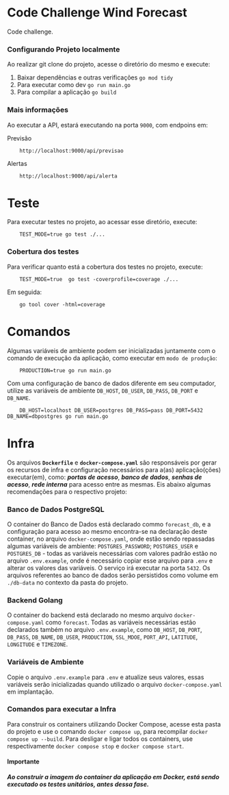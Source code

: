 # Code Challenge Wind Forecast

Code challenge.


### Configurando Projeto localmente

Ao realizar git clone do projeto, acesse o diretório do mesmo e execute: 

1. Baixar dependências e outras verificações ``go mod tidy``
2. Para executar como dev ``go run main.go``
3. Para compilar a aplicação ``go build``


### Mais informações

Ao executar a API, estará executando na porta ``9000``, com endpoins em:

Previsão
````
    http://localhost:9000/api/previsao
````

Alertas
````
    http://localhost:9000/api/alerta
````



# Teste 

Para executar testes no projeto, ao acessar esse diretório, execute:

````
    TEST_MODE=true go test ./...
````


### Cobertura dos testes

Para verificar quanto está a cobertura dos testes no projeto, execute: 

````
    TEST_MODE=true  go test -coverprofile=coverage ./...
````

Em seguida:

````
    go tool cover -html=coverage
````



# Comandos 

Algumas variáveis de ambiente podem ser inicializadas juntamente com o comando de execução da aplicação, como executar em ``modo de produção``:

````
    PRODUCTION=true go run main.go
````

Com uma configuração de banco de dados diferente em seu computador, utilize as variáveis de ambiente ``DB_HOST``, ``DB_USER``, ``DB_PASS``, ``DB_PORT`` e ``DB_NAME``.

````
    DB_HOST=localhost DB_USER=postgres DB_PASS=pass DB_PORT=5432 DB_NAME=dbpostgres go run main.go
````



# Infra

Os arquivos **`Dockerfile`** e **`docker-compose.yaml`** são responsáveis por gerar os recursos de infra e configuração necessários para a(as) aplicação(ções) executar(em), como: ***portas de acesso***, ***banco de dados***, ***senhas de acesso***, ***rede interna*** para acesso entre as mesmas. Eis abaixo algumas recomendações para o respectivo projeto:


### Banco de Dados PostgreSQL

O container do Banco de Dados está declarado commo `forecast_db`, e a configuração para acesso ao mesmo encontra-se na declaração deste container, no arquivo `docker-compose.yaml`, onde estão sendo repassadas algumas variáveis de ambiente: `POSTGRES_PASSWORD`; `POSTGRES_USER` e `POSTGRES_DB` - todas as variáveis necessárias com valores padrão estão no arquivo ``.env.example``, onde é necessário copiar esse arquivo para ``.env`` e alterar os valores das variáveis. O serviço irá executar na porta `5432`. Os arquivos referentes ao banco de dados serão persistidos como volume em `./db-data` no contexto da pasta do projeto.


### Backend Golang

O container do backend está declarado no mesmo arquivo `docker-compose.yaml` como `forecast`. Todas as variáveis necessárias estão declarados também no arquivo ``.env.example``, como `DB_HOST`, `DB_PORT`, `DB_PASS`, `DB_NAME`, `DB_USER`, `PRODUCTION`, `SSL_MDOE`, `PORT_API`, `LATITUDE`, `LONGITUDE` e `TIMEZONE`. 


### Variáveis de Ambiente

Copie o arquivo ``.env.example`` para ``.env`` e atualize seus valores, essas variáveis serão inicializadas quando utilizado o arquivo ``docker-compose.yaml`` em implantação.


### Comandos para executar a Infra

Para construir os containers utilizando Docker Compose, acesse esta pasta do projeto e use o comando ``docker compose up``, para recompilar ``docker compose up --build``. Para desligar e ligar todos os containers, use respectivamente ``docker compose stop`` e ``docker compose start``.


#### Importante

***Ao construir a imagem do container da aplicação em Docker, está sendo executado os testes unitários, antes dessa fase.***
